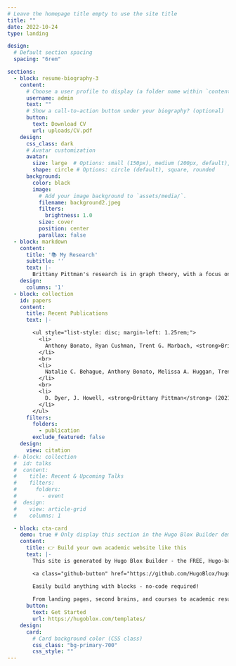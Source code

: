 ```yaml
---
# Leave the homepage title empty to use the site title
title: ""
date: 2022-10-24
type: landing

design:
  # Default section spacing
  spacing: "6rem"

sections:
  - block: resume-biography-3
    content:
      # Choose a user profile to display (a folder name within `content/authors/`)
      username: admin
      text: ""
      # Show a call-to-action button under your biography? (optional)
      button:
        text: Download CV
        url: uploads/CV.pdf
    design:
      css_class: dark
      # Avatar customization
      avatar:
        size: large  # Options: small (150px), medium (200px, default), large (320px), xl (400px), xxl (500px)
        shape: circle # Options: circle (default), square, rounded
      background:
        color: black
        image:
          # Add your image background to `assets/media/`.
          filename: background2.jpeg
          filters:
            brightness: 1.0
          size: cover
          position: center
          parallax: false
  - block: markdown
    content:
      title: '📚 My Research'
      subtitle: ''
      text: |-
        Brittany Pittman's research is in graph theory, with a focus on pursuit-evasion games. She studies the localization game on graphs and its variants. Her work also investigates the generalized Ramsey numbers and graph decompositions.
    design:
      columns: '1'
  - block: collection
    id: papers
    content:
      title: Recent Publications
      text: |-

        <ul style="list-style: disc; margin-left: 1.25rem;">
          <li>
            Anthony Bonato, Ryan Cushman, Trent G. Marbach, <strong>Brittany Pittman</strong> (2023). <em>The localization game on oriented graphs.</em> <em>Discrete Applied Mathematics,</em> <strong>338</strong>, 145–157. <a href="https://doi.org/10.1016/j.dam.2023.06.003">https://doi.org/10.1016/j.dam.2023.06.003</a>
          </li>
          <br>
          <li>
            Natalie C. Behague, Anthony Bonato, Melissa A. Huggan, Trent G. Marbach, <strong>Brittany Pittman</strong> (2022). <em>The localization capture time of a graph.</em> <em>Theoretical Computer Science,</em> <strong>911</strong>, 80–91. <a href="https://doi.org/10.1016/j.tcs.2022.02.007">https://doi.org/10.1016/j.tcs.2022.02.007</a>
          </li>
          <br>
          <li>
            D. Dyer, J. Howell, <strong>Brittany Pittman</strong> (2021). <em>The watchman’s walk problem on directed graphs.</em> <em>Australasian Journal of Combinatorics,</em> <strong>80</strong>, 197–216.
          </li>
        </ul>
      filters:
        folders:
          - publication
        exclude_featured: false
    design:
      view: citation
  #- block: collection
  #  id: talks
  #  content:
  #    title: Recent & Upcoming Talks
  #    filters:
  #      folders:
  #        - event
  #  design:
  #    view: article-grid
  #    columns: 1

  - block: cta-card
    demo: true # Only display this section in the Hugo Blox Builder demo site
    content:
      title: 👉 Build your own academic website like this
      text: |-
        This site is generated by Hugo Blox Builder - the FREE, Hugo-based open source website builder trusted by 250,000+ academics like you.

        <a class="github-button" href="https://github.com/HugoBlox/hugo-blox-builder" data-color-scheme="no-preference: light; light: light; dark: dark;" data-icon="octicon-star" data-size="large" data-show-count="true" aria-label="Star HugoBlox/hugo-blox-builder on GitHub">Star</a>

        Easily build anything with blocks - no-code required!
        
        From landing pages, second brains, and courses to academic resumés, conferences, and tech blogs.
      button:
        text: Get Started
        url: https://hugoblox.com/templates/
    design:
      card:
        # Card background color (CSS class)
        css_class: "bg-primary-700"
        css_style: ""
---
```

